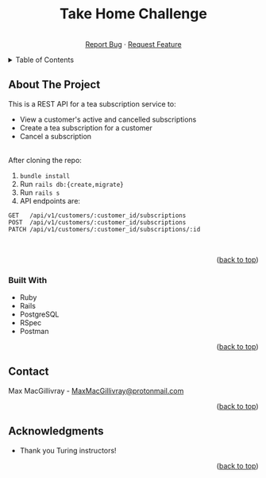 <div id="top"></div>
<!--
*** Thanks for checking out the Best-README-Template. If you have a suggestion
*** that would make this better, please fork the repo and create a pull request
*** or simply open an issue with the tag "enhancement".
*** Don't forget to give the project a star!
*** Thanks again! Now go create something AMAZING! :D
-->



<!-- PROJECT SHIELDS -->
<!--
*** I'm using markdown "reference style" links for readability.
*** Reference links are enclosed in brackets [ ] instead of parentheses ( ).
*** See the bottom of this document for the declaration of the reference variables
*** for contributors-url, forks-url, etc. This is an optional, concise syntax you may use.
*** https://www.markdownguide.org/basic-syntax/#reference-style-links
-->

<h1 align="center">Take Home Challenge</h1>

  <p align="center">
    <br />
    <a href="https://github.com/MoxieMax/2211-take-home/issues">Report Bug</a>
    ·
    <a href="https://github.com/MoxieMax/2211-take-home/issues">Request Feature</a>
  </p>
</div>



<!-- TABLE OF CONTENTS -->
<details>
  <summary>Table of Contents</summary>
  <ol>
    <li>
      <a href="#about-the-project">About The Project</a>
      <ul>
        <li><a href="#built-with">Built With</a></li>
      </ul>
    </li>
    <li><a href="#contact">Contact</a></li>
    <li><a href="#acknowledgments">Acknowledgments</a></li>
  </ol>
</details>



<!-- ABOUT THE PROJECT -->
## About The Project
This is a REST API for a tea subscription service to:

* View a customer's active and cancelled subscriptions
* Create a tea subscription for a customer
* Cancel a subscription

<br />
After cloning the repo:

  1. `bundle install`
  3. Run `rails db:{create,migrate}`
  5. Run `rails s`
  7. API endpoints are:

```
GET   /api/v1/customers/:customer_id/subscriptions
POST  /api/v1/customers/:customer_id/subscriptions
PATCH /api/v1/customers/:customer_id/subscriptions/:id                 
```

<br />
<p align="right">(<a href="#top">back to top</a>)</p>



### Built With

* Ruby
* Rails
* PostgreSQL
* RSpec
* Postman

<p align="right">(<a href="#top">back to top</a>)</p>


<!-- CONTACT -->
## Contact

Max MacGillivray - MaxMacGillivray@protonmail.com

<p align="right">(<a href="#top">back to top</a>)</p>



<!-- ACKNOWLEDGMENTS -->
## Acknowledgments

* Thank you Turing instructors!

<p align="right">(<a href="#top">back to top</a>)</p>



<!-- MARKDOWN LINKS & IMAGES -->
<!-- https://www.markdownguide.org/basic-syntax/#reference-style-links -->
[contributors-shield]: https://img.shields.io/github/contributors/MoxieMax/take-home.svg?style=for-the-badge
[contributors-url]: https://github.com/MoxieMax/2211-take-home/graphs/contributors
[forks-shield]: https://img.shields.io/github/forks/MoxieMax/take-home.svg?style=for-the-badge
[forks-url]: https://github.com/MoxieMax/2211-take-home/network/members
[stars-shield]: https://img.shields.io/github/stars/MoxieMax/take-home.svg?style=for-the-badge
[stars-url]: https://github.com/MoxieMax/2211-take-home/stargazers
[issues-shield]: https://img.shields.io/github/issues/MoxieMax/take-home.svg?style=for-the-badge
[issues-url]: https://github.com/MoxieMax/2211-take-home/issues
[license-shield]: https://img.shields.io/github/license/MoxieMax/take-home.svg?style=for-the-badge
[license-url]: https://github.com/MoxieMax/2211-take-home/blob/master/LICENSE.txt
[linkedin-shield]: https://img.shields.io/badge/-LinkedIn-black.svg?style=for-the-badge&logo=linkedin&colorB=555
[linkedin-url]: https://linkedin.com/in/max-macgillivray
